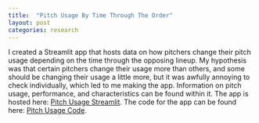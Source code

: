 ```yaml
---
title:  "Pitch Usage By Time Through The Order"
layout: post
categories: research
---
```


I created a Streamlit app that hosts data on how pitchers change their pitch usage depending on the time through the opposing lineup. My hypothesis
was that certain pitchers change their usage more than others, and some should be changing their usage a little more, but it was awfully 
annoying to check individually, which led to me making the app. Information on pitch usage, performance, and characteristics can be found within it.
The app is hosted here: [Pitch Usage Streamlit](https://pitchusage.streamlit.app). The code for the app can be found here: [Pitch Usage Code](https://github.com/ajaypatel-8/PitchUsage/tree/main).
